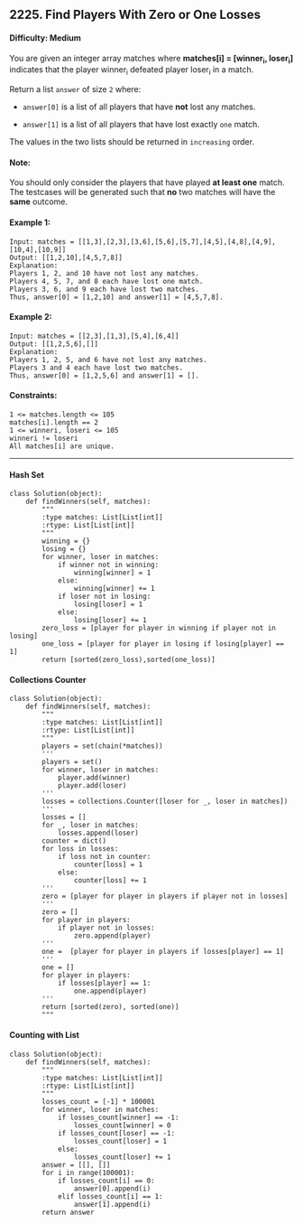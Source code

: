 ## 2225. Find Players With Zero or One Losses

#### Difficulty: Medium

You are given an integer array matches where __matches[i] = [winner<sub>i</sub>, loser<sub>i</sub>]__ indicates that the player winner<sub>i</sub> defeated player loser<sub>i</sub> in a match.

Return a list ```answer``` of size ```2``` where:

- ```answer[0]``` is a list of all players that have __not__ lost any matches.

- ```answer[1]``` is a list of all players that have lost exactly ```one``` match.

The values in the two lists should be returned in ```increasing``` order.

#### Note:

You should only consider the players that have played __at least one__ match.
The testcases will be generated such that __no__ two matches will have the __same__ outcome.

#### Example 1:
```
Input: matches = [[1,3],[2,3],[3,6],[5,6],[5,7],[4,5],[4,8],[4,9],[10,4],[10,9]]
Output: [[1,2,10],[4,5,7,8]]
Explanation:
Players 1, 2, and 10 have not lost any matches.
Players 4, 5, 7, and 8 each have lost one match.
Players 3, 6, and 9 each have lost two matches.
Thus, answer[0] = [1,2,10] and answer[1] = [4,5,7,8].
```

#### Example 2:
```
Input: matches = [[2,3],[1,3],[5,4],[6,4]]
Output: [[1,2,5,6],[]]
Explanation:
Players 1, 2, 5, and 6 have not lost any matches.
Players 3 and 4 each have lost two matches.
Thus, answer[0] = [1,2,5,6] and answer[1] = [].
```

#### Constraints:
```
1 <= matches.length <= 105
matches[i].length == 2
1 <= winneri, loseri <= 105
winneri != loseri
All matches[i] are unique.
```

---

#### Hash Set

```{Python}
class Solution(object):
    def findWinners(self, matches):
        """
        :type matches: List[List[int]]
        :rtype: List[List[int]]
        """
        winning = {}
        losing = {}
        for winner, loser in matches:
            if winner not in winning:
                winning[winner] = 1
            else:
                winning[winner] += 1
            if loser not in losing:
                losing[loser] = 1
            else:
                losing[loser] += 1
        zero_loss = [player for player in winning if player not in losing]
        one_loss = [player for player in losing if losing[player] == 1]
        return [sorted(zero_loss),sorted(one_loss)]
```

#### Collections Counter

```{Python}
class Solution(object):
    def findWinners(self, matches):
        """
        :type matches: List[List[int]]
        :rtype: List[List[int]]
        """
        players = set(chain(*matches))
        '''
        players = set()
        for winner, loser in matches:
            player.add(winner)
            player.add(loser)
        '''
        losses = collections.Counter([loser for _, loser in matches])
        '''
        losses = []
        for _, loser in matches:
            losses.append(loser)
        counter = dict()
        for loss in losses:
            if loss not in counter:
                counter[loss] = 1
            else:
                counter[loss] += 1
        '''
        zero = [player for player in players if player not in losses]
        '''
        zero = []
        for player in players:
            if player not in losses:
                zero.append(player)
        '''
        one =  [player for player in players if losses[player] == 1]
        '''
        one = []
        for player in players:
            if losses[player] == 1:
                one.append(player)
        '''
        return [sorted(zero), sorted(one)]
        """
```

#### Counting with List

```{Python}
class Solution(object):
    def findWinners(self, matches):
        """
        :type matches: List[List[int]]
        :rtype: List[List[int]]
        """
        losses_count = [-1] * 100001
        for winner, loser in matches:
            if losses_count[winner] == -1:
                losses_count[winner] = 0
            if losses_count[loser] == -1:
                losses_count[loser] = 1
            else:
                losses_count[loser] += 1
        answer = [[], []]
        for i in range(100001):
            if losses_count[i] == 0:
                answer[0].append(i)
            elif losses_count[i] == 1:
                answer[1].append(i)
        return answer      
```
